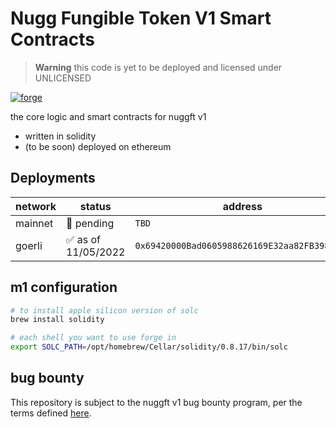 # Nugg Fungible Token V1 Smart Contracts

> **Warning**
> this code is yet to be deployed and licensed under UNLICENSED

[![forge](https://github.com/nuggxyz/nuggft-v1-core/actions/workflows/forge.yaml/badge.svg)](https://github.com/nuggxyz/nuggft-v1-core/actions/workflows/forge.yaml)

the core logic and smart contracts for nuggft v1

-   written in solidity
-   (to be soon) deployed on ethereum

## Deployments

| network | status              | address                                      |
| ------- | ------------------- | -------------------------------------------- |
| mainnet | 🔨 pending          | `TBD`                                        |
| goerli  | ✅ as of 11/05/2022 | `0x69420000Bad0605988626169E32aa82FB3981add` |

## m1 configuration

```bash
# to install apple silicon version of solc
brew install solidity

# each shell you want to use forge in
export SOLC_PATH=/opt/homebrew/Cellar/solidity/0.8.17/bin/solc
```

## bug bounty

This repository is subject to the nuggft v1 bug bounty program, per the terms defined [here](./bug-bounty.md).
